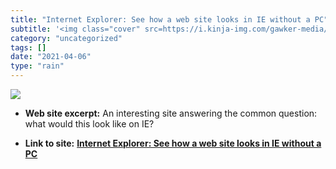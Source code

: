 ```yaml
---
title: "Internet Explorer: See how a web site looks in IE without a PC"
subtitle: '<img class="cover" src=https://i.kinja-img.com/gawker-media/image/upload/c_fill,f_auto,fl_progressiv...'
category: "uncategorized"
tags: []
date: "2021-04-06"
type: "rain"
---
```

<img class="cover" src=https://i.kinja-img.com/gawker-media/image/upload/c_fill,f_auto,fl_progressive,g_center,h_675,pg_1,q_80,w_1200/18s0chsg91yc8png.png>



* **Web site excerpt:** An interesting site answering the common question: what would this look like on IE?

* **Link to site:** **[Internet Explorer: See how a web site looks in IE without a PC](http://lifehacker.com/software/internet-explorer/see-how-a-web-site-looks-in-ie-without-a-pc-267949.php)**